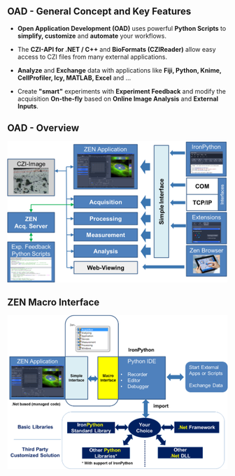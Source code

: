 ## OAD - General Concept and Key Features

* **Open Application Development (OAD)** uses powerful **Python Scripts** to **simplify, customize** and **automate** your workflows.

* The **CZI-API for .NET / C++** and **BioFormats (CZIReader)** allow easy access to CZI files from many external applications.

* **Analyze** and **Exchange** data with applications like **Fiji, Python, Knime, CellProfiler, Icy, MATLAB, Excel** and …

* Create **"smart"** experiments with **Experiment Feedback** and modify the acquisition **On-the-fly** based on **Online Image Analysis** and **External Inputs**.

## OAD - Overview

![OAD Overview](/images/OAD_Overview.png)

## ZEN Macro Interface

![OAD - ZEN Macro Interface](/images/ZEN_Macro_Interface.png)
